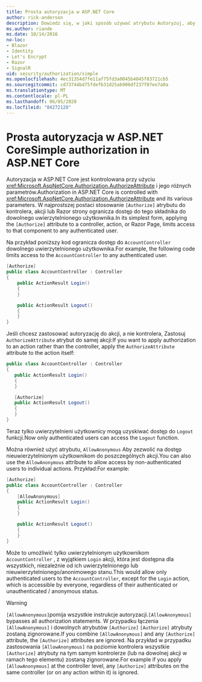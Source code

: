 ```yaml
---
title: Prosta autoryzacja w ASP.NET Core
author: rick-anderson
description: Dowiedz się, w jaki sposób używać atrybutu Autoryzuj, aby ograniczyć dostęp do kontrolerów ASP.NET Core i akcji.
ms.author: riande
ms.date: 10/14/2016
no-loc:
- Blazor
- Identity
- Let's Encrypt
- Razor
- SignalR
uid: security/authorization/simple
ms.openlocfilehash: 4ec31354d7fe11af75fd3a0045b4045f83721cb5
ms.sourcegitcommit: cd73744bd75fdefb31d25ab906df237f07ee7a0a
ms.translationtype: MT
ms.contentlocale: pl-PL
ms.lasthandoff: 06/05/2020
ms.locfileid: "84272128"
---
```

# <a name="simple-authorization-in-aspnet-core"></a><span data-ttu-id="fa84f-103">Prosta autoryzacja w ASP.NET Core</span><span class="sxs-lookup"><span data-stu-id="fa84f-103">Simple authorization in ASP.NET Core</span></span>

<a name="security-authorization-simple"></a>

<span data-ttu-id="fa84f-104">Autoryzacja w ASP.NET Core jest kontrolowana przy użyciu <xref:Microsoft.AspNetCore.Authorization.AuthorizeAttribute> i jego różnych parametrów.</span><span class="sxs-lookup"><span data-stu-id="fa84f-104">Authorization in ASP.NET Core is controlled with <xref:Microsoft.AspNetCore.Authorization.AuthorizeAttribute> and its various parameters.</span></span> <span data-ttu-id="fa84f-105">W najprostszej postaci stosowanie `[Authorize]` atrybutu do kontrolera, akcji lub Razor strony ogranicza dostęp do tego składnika do dowolnego uwierzytelnionego użytkownika.</span><span class="sxs-lookup"><span data-stu-id="fa84f-105">In its simplest form, applying the `[Authorize]` attribute to a controller, action, or Razor Page, limits access to that component to any authenticated user.</span></span>

<span data-ttu-id="fa84f-106">Na przykład poniższy kod ogranicza dostęp do `AccountController` dowolnego uwierzytelnionego użytkownika.</span><span class="sxs-lookup"><span data-stu-id="fa84f-106">For example, the following code limits access to the `AccountController` to any authenticated user.</span></span>

```csharp
[Authorize]
public class AccountController : Controller
{
    public ActionResult Login()
    {
    }

    public ActionResult Logout()
    {
    }
}
```

<span data-ttu-id="fa84f-107">Jeśli chcesz zastosować autoryzację do akcji, a nie kontrolera, Zastosuj `AuthorizeAttribute` atrybut do samej akcji:</span><span class="sxs-lookup"><span data-stu-id="fa84f-107">If you want to apply authorization to an action rather than the controller, apply the `AuthorizeAttribute` attribute to the action itself:</span></span>

```csharp
public class AccountController : Controller
{
   public ActionResult Login()
   {
   }

   [Authorize]
   public ActionResult Logout()
   {
   }
}
```

<span data-ttu-id="fa84f-108">Teraz tylko uwierzytelnieni użytkownicy mogą uzyskiwać dostęp do `Logout` funkcji.</span><span class="sxs-lookup"><span data-stu-id="fa84f-108">Now only authenticated users can access the `Logout` function.</span></span>

<span data-ttu-id="fa84f-109">Można również użyć atrybutu, `AllowAnonymous` Aby zezwolić na dostęp nieuwierzytelnionym użytkownikom do poszczególnych akcji.</span><span class="sxs-lookup"><span data-stu-id="fa84f-109">You can also use the `AllowAnonymous` attribute to allow access by non-authenticated users to individual actions.</span></span> <span data-ttu-id="fa84f-110">Przykład:</span><span class="sxs-lookup"><span data-stu-id="fa84f-110">For example:</span></span>

```csharp
[Authorize]
public class AccountController : Controller
{
    [AllowAnonymous]
    public ActionResult Login()
    {
    }

    public ActionResult Logout()
    {
    }
}
```

<span data-ttu-id="fa84f-111">Może to umożliwić tylko uwierzytelnionym użytkownikom `AccountController` , z wyjątkiem `Login` akcji, która jest dostępna dla wszystkich, niezależnie od ich uwierzytelnionego lub nieuwierzytelnionego/anonimowego stanu.</span><span class="sxs-lookup"><span data-stu-id="fa84f-111">This would allow only authenticated users to the `AccountController`, except for the `Login` action, which is accessible by everyone, regardless of their authenticated or unauthenticated / anonymous status.</span></span>

> [!WARNING]
> <span data-ttu-id="fa84f-112">`[AllowAnonymous]`pomija wszystkie instrukcje autoryzacji.</span><span class="sxs-lookup"><span data-stu-id="fa84f-112">`[AllowAnonymous]` bypasses all authorization statements.</span></span> <span data-ttu-id="fa84f-113">W przypadku łączenia `[AllowAnonymous]` i dowolnych atrybutów `[Authorize]` `[Authorize]` atrybuty zostaną zignorowane.</span><span class="sxs-lookup"><span data-stu-id="fa84f-113">If you combine `[AllowAnonymous]` and any `[Authorize]` attribute, the `[Authorize]` attributes are ignored.</span></span> <span data-ttu-id="fa84f-114">Na przykład w przypadku zastosowania `[AllowAnonymous]` na poziomie kontrolera wszystkie `[Authorize]` atrybuty na tym samym kontrolerze (lub na dowolnej akcji w ramach tego elementu) zostaną zignorowane.</span><span class="sxs-lookup"><span data-stu-id="fa84f-114">For example if you apply `[AllowAnonymous]` at the controller level, any `[Authorize]` attributes on the same controller (or on any action within it) is ignored.</span></span>
